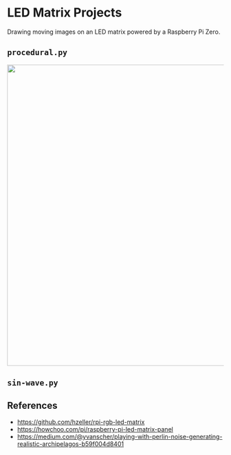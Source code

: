 # LED Matrix Projects

Drawing moving images on an LED matrix powered by a Raspberry Pi Zero.

## `procedural.py`

<img src="fractal.jpg" width="700px" />

## `sin-wave.py`



## References

* https://github.com/hzeller/rpi-rgb-led-matrix
* https://howchoo.com/pi/raspberry-pi-led-matrix-panel
* https://medium.com/@yvanscher/playing-with-perlin-noise-generating-realistic-archipelagos-b59f004d8401
